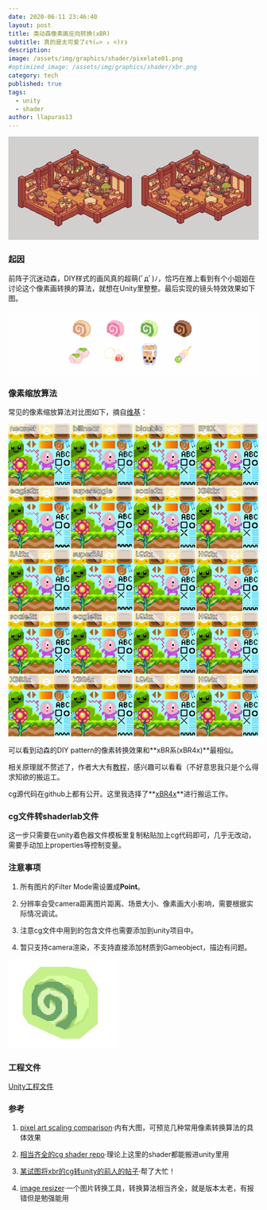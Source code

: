 ```yaml
---
date: 2020-06-11 23:46:40
layout: post
title: 类动森像素画反向转换(xBR)
subtitle: 真的是太可爱了ε٩(๑> ₃ <)۶з
description: 
image: /assets/img/graphics/shader/pixelate01.png
#optimized_image: /assets/img/graphics/shader/xbr.png
category: tech
published: true
tags:
  - unity
  - shader
author: llapuras13
---
```



![](/assets/img/graphics/shader/pixelate01.png)



### 起因

前阵子沉迷动森，DIY样式的画风真的超萌(ﾟдﾟ)ﾉ，恰巧在推上看到有个小姐姐在讨论这个像素画转换的算法，就想在Unity里整整。最后实现的镜头特效效果如下图。

![](/assets/img/graphics/shader/pixelate.gif)

### 像素缩放算法

常见的像素缩放算法对比图如下，摘自[维基](https://en.wikipedia.org/wiki/Pixel-art_scaling_algorithms)：

![](/assets/img/graphics/shader/xbr1.jpg)

可以看到动森的DIY pattern的像素转换效果和**xBR系(xBR4x)**最相似。

相关原理就不赘述了，作者大大有[教程](https://forums.libretro.com/t/xbr-algorithm-tutorial/123)，感兴趣可以看看（不好意思我只是个么得求知欲的搬运工。

cg源代码在github上都有公开。这里我选择了**[xBR4x](https://github.com/libretro/common-shaders/blob/master/xbrz/shaders/4xbrz.cg)**进行搬运工作。


### cg文件转shaderlab文件

这一步只需要在unity着色器文件模板里复制粘贴加上cg代码即可，几乎无改动，需要手动加上properties等控制变量。


### 注意事项

1. 所有图片的Filter Mode需设置成**Point**。

2. 分辨率会受camera距离图片距离、场景大小、像素画大小影响，需要根据实际情况调试。

3. 注意cg文件中用到的包含文件也需要添加到unity项目中。

4. 暂只支持camera渲染，不支持直接添加材质到Gameobject，描边有问题。

![](/assets/img/graphics/shader/xbrtodo01.png)


### 工程文件

[Unity工程文件](https://github.com/llapuras/XbrShader)

### 参考

1. [pixel art scaling comparison](https://www.unindented.org/blog/pixel-art-scaling-comparison-part-2/)·内有大图，可预览几种常用像素转换算法的具体效果

2. [相当齐全的cg shader repo](https://github.com/libretro/common-shaders)·理论上这里的shader都能搬进unity里用

3. [某试图将xbr的cg转unity的前人的帖子](http://forum.unity3d.com/threads/how-to-copy-paste-a-cg-shader-found-on-the-internet-in-unity.334772/#post-2181555)·帮了大忙！

4. [image resizer](https://code.google.com/archive/p/2dimagefilter/downloads)·一个图片转换工具，转换算法相当齐全，就是版本太老，有报错但是勉强能用

